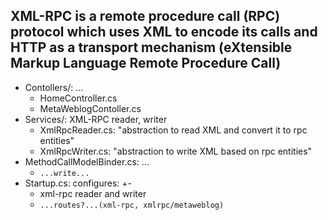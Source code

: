 XML-RPC is a remote procedure call (RPC) protocol which uses XML to encode its calls and HTTP as a transport mechanism
(eXtensible Markup Language Remote Procedure Call)
---
* Contollers/: ...
    * HomeController.cs
    * MetaWeblogContoller.cs
* Services/: XML-RPC reader, writer
    * XmlRpcReader.cs: "abstraction to read XML and convert it to rpc entities"
    * XmlRpcWriter.cs: "abstraction to write XML based on rpc entities"
* MethodCallModelBinder.cs: ...
    * `...write...`
* Startup.cs: configures: +-
    * xml-rpc reader and writer
    * `...routes?...(xml-rpc, xmlrpc/metaweblog)`
